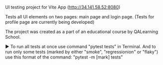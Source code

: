 UI testing project for Vite App (http://34.141.58.52:8080)

Tests all UI elements on two pages: main page and login page. (Tests for profile page are currently being developed)

The project was created as a part of an educational course by QALearning School.

▶️ To run all tests at once use command "pytest tests" in Terminal. 
And to run only some tests (marked by either "smoke", "regressionion" or "flaky") use this format of the command: "pytest -m [mark] tests"
